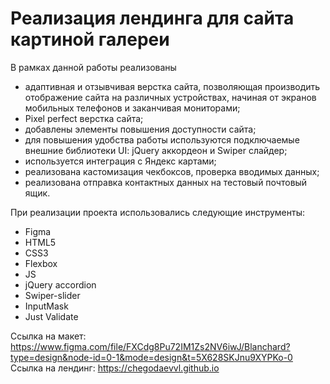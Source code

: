 # Реализация лендинга для сайта картиной галереи
В рамках данной работы реализованы
* адаптивная и отзывчивая верстка сайта, позволяющая производить отображение сайта на различных устройствах, начиная от экранов мобильных телефонов и заканчивая мониторами;
* Pixel perfect верстка сайта;
* добавлены элементы повышения доступности сайта;
* для повышения удобства работы используются подключаемые внешние библиотеки UI: jQuery аккордеон и Swiper слайдер;
* используется интеграция с Яндекс картами;
* реализована кастомизация чекбоксов, проверка вводимых данных;
* реализована отправка контактных данных на тестовый почтовый ящик.

При реализации проекта использовались следующие инструменты:
* Figma
* HTML5
* CSS3
* Flexbox
* JS
* jQuery accordion
* Swiper-slider
* InputMask
* Just Validate

Ссылка на макет: https://www.figma.com/file/FXCdg8Pu72IM1Zs2NV6iwJ/Blanchard?type=design&node-id=0-1&mode=design&t=5X628SKJnu9XYPKo-0
Ссылка на лендинг: https://chegodaevvl.github.io

